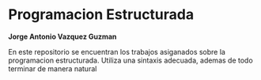 <h1>Programacion Estructurada</h1>

**Jorge Antonio Vazquez Guzman**

En este repositorio se encuentran los trabajos asiganados sobre la programacion estructurada.
Utiliza una sintaxis adecuada, ademas de todo terminar de manera natural
